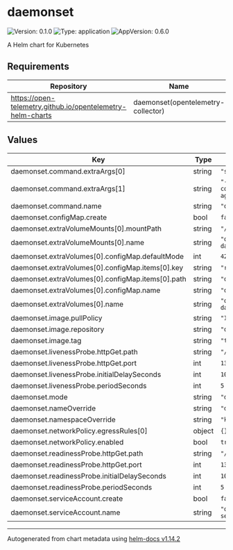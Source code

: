 # daemonset

![Version: 0.1.0](https://img.shields.io/badge/Version-0.1.0-informational?style=flat-square) ![Type: application](https://img.shields.io/badge/Type-application-informational?style=flat-square) ![AppVersion: 0.6.0](https://img.shields.io/badge/AppVersion-0.6.0-informational?style=flat-square)

A Helm chart for Kubernetes

## Requirements

| Repository | Name | Version |
|------------|------|---------|
| https://open-telemetry.github.io/opentelemetry-helm-charts | daemonset(opentelemetry-collector) | 0.97.0 |

## Values

| Key | Type | Default | Description |
|-----|------|---------|-------------|
| daemonset.command.extraArgs[0] | string | `"start"` |  |
| daemonset.command.extraArgs[1] | string | `"--config=/conf/observe-agent.yaml"` |  |
| daemonset.command.name | string | `"observe-agent"` |  |
| daemonset.configMap.create | bool | `false` |  |
| daemonset.extraVolumeMounts[0].mountPath | string | `"/conf"` |  |
| daemonset.extraVolumeMounts[0].name | string | `"observe-agent-daemonset-config"` |  |
| daemonset.extraVolumes[0].configMap.defaultMode | int | `420` |  |
| daemonset.extraVolumes[0].configMap.items[0].key | string | `"relay"` |  |
| daemonset.extraVolumes[0].configMap.items[0].path | string | `"observe-agent.yaml"` |  |
| daemonset.extraVolumes[0].configMap.name | string | `"observe-agent"` |  |
| daemonset.extraVolumes[0].name | string | `"observe-agent-daemonset-config"` |  |
| daemonset.image.pullPolicy | string | `"IfNotPresent"` |  |
| daemonset.image.repository | string | `"observe-agent"` |  |
| daemonset.image.tag | string | `"test-k8s"` |  |
| daemonset.livenessProbe.httpGet.path | string | `"/status"` |  |
| daemonset.livenessProbe.httpGet.port | int | `13133` |  |
| daemonset.livenessProbe.initialDelaySeconds | int | `10` |  |
| daemonset.livenessProbe.periodSeconds | int | `5` |  |
| daemonset.mode | string | `"daemonset"` |  |
| daemonset.nameOverride | string | `"daemonset"` |  |
| daemonset.namespaceOverride | string | `"k8sexplorer"` |  |
| daemonset.networkPolicy.egressRules[0] | object | `{}` |  |
| daemonset.networkPolicy.enabled | bool | `true` |  |
| daemonset.readinessProbe.httpGet.path | string | `"/status"` |  |
| daemonset.readinessProbe.httpGet.port | int | `13133` |  |
| daemonset.readinessProbe.initialDelaySeconds | int | `10` |  |
| daemonset.readinessProbe.periodSeconds | int | `5` |  |
| daemonset.serviceAccount.create | bool | `false` |  |
| daemonset.serviceAccount.name | string | `"observe-agent-service-account"` |  |

----------------------------------------------
Autogenerated from chart metadata using [helm-docs v1.14.2](https://github.com/norwoodj/helm-docs/releases/v1.14.2)

